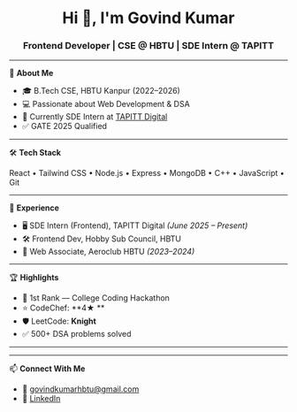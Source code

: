 <h1 align="center">Hi 👋, I'm Govind Kumar</h1>
<h3 align="center">Frontend Developer | CSE @ HBTU | SDE Intern @ TAPITT</h3>

---

🚀 **About Me**

- 🎓 B.Tech CSE, HBTU Kanpur (2022–2026)
- 💻 Passionate about Web Development & DSA
- 🔭 Currently SDE Intern at [TAPITT Digital](https://github.com/tapittdigital)
- ✅ GATE 2025 Qualified

---

🛠️ **Tech Stack**

React • Tailwind CSS • Node.js • Express • MongoDB • C++ • JavaScript • Git

---

💼 **Experience**

- 🖥️ SDE Intern (Frontend), TAPITT Digital *(June 2025 – Present)*
- 🛠️ Frontend Dev, Hobby Sub Council, HBTU
- 🔧 Web Associate, Aeroclub HBTU *(2023–2024)*

---

🏆 **Highlights**

- 🥇 1st Rank — College Coding Hackathon  
- ⭐ CodeChef: **4★ **  
- 🛡️ LeetCode: **Knight**  
- ✅ 500+ DSA problems solved

---

---

📫 **Connect With Me**

- 📧 govindkumarhbtu@gmail.com  
- 💼 [LinkedIn](https://www.linkedin.com/in/govind-kumar-552414253/)
